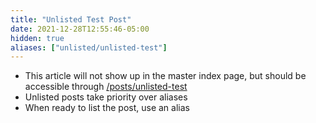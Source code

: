```yaml
---
title: "Unlisted Test Post"
date: 2021-12-28T12:55:46-05:00
hidden: true
aliases: ["unlisted/unlisted-test"]
---
```


- This article will not show up in the master index page, but should be accessible through [/posts/unlisted-test](/posts/unlisted-test)
- Unlisted posts take priority over aliases
- When ready to list the post, use an alias
